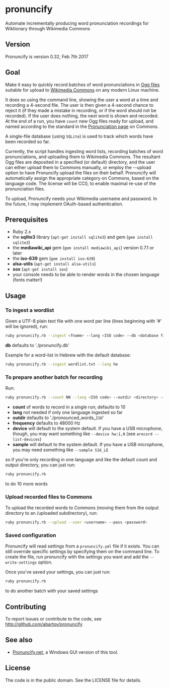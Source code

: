 # pronuncify
Automate incrementally producing word pronunciation recordings for Wiktionary through Wikimedia Commons

## Version
Pronuncify is version 0.32, Feb 7th 2017

## Goal
Make it easy to quickly record batches of word pronunciations in [Ogg files](https://en.wikipedia.org/wiki/Ogg) suitable for upload to [Wikimedia Commons](https://commons.wikimedia.org) on any modern Linux machine.

It does so using the command line, showing the user a word at a time and recording a 4-second file.  The user is then given a 4-second chance to reject it (if they made a mistake in recording, or if the word should not be recorded).  If the user does nothing, the next word is shown and recorded.  At the end of a run, you have `count` new Ogg files ready for upload, and named according to the standard in the [Pronunciation page](https://commons.wikimedia.org/wiki/Category:Pronunciation) on Commons.

A single-file database (using `SQLite`) is used to track which words have been recorded so far.

Currently, the script handles ingesting word lists, recording batches of word pronunciations, and uploading them to Wikimedia Commons.  The resultant Ogg files are deposited in a specified (or default) directory, and the user can either upload them to Commons manually, or employ the --upload option to have Pronuncify upload the files on their behalf.  Pronuncify will automatically assign the appropriate category on Commons, based on the language code.  The license will be CC0, to enable maximal re-use of the pronunciation files.

To upload, Pronuncify needs your Wikimedia username and password.  In the future, I may implement OAuth-based authentication.

## Prerequisites
* Ruby 2.x
* the **sqlite3** library (`apt-get install sqlite3`) and gem (`gem install sqlite3`)
* the **mediawiki_api** gem (`gem install mediawiki_api`) version 0.7.1 or later
* the **iso-639** gem (`gem install iso-639`)
* **alsa-utils** (`apt-get install alsa-utils`)
* **sox** (`apt-get install sox`)
* your console needs to be able to render words in the chosen language (fonts matter!)

## Usage

### To ingest a wordlist
Given a UTF-8 plain text file with one word per line (lines beginning with '#' will be ignored), run:

```bash
ruby pronuncify.rb --ingest <fname> --lang <ISO code> --db <database file>
```

**db** defaults to './pronuncify.db'

Example for a word-list in Hebrew with the default database:
```bash
ruby pronuncify.rb --ingest wordlist.txt --lang he
```

### To prepare another batch for recording
Run:

```bash
ruby pronuncify.rb --count NN --lang <ISO code> --outdir <directory> --frequency <Hz> --device <devicename> --sample <format>
```

* **count** of words to record in a single run; defaults to 10
* **lang** not needed if only one language ingested so far
* **outdir** defaults to './pronounced_words_`ISO`'
* **frequency** defaults to 48000 Hz
* **device** will default to the system default.  If you have a USB microphone, though, you may want something like `--device hw:1,0` (see `arecord --list-devices`)
* **sample** will default to the system default.  If you have a USB microphone, you may need something like `--sample S16_LE`

so if you're only recording in one language and like the default count and output directory, you can just run:
```bash
ruby pronuncify.rb
```
to do 10 more words

### Upload recorded files to Commons
To upload the recorded words to Commons (moving them from the output directory to an /uploaded subdirectory), run:
```bash
ruby pronuncify.rb --upload --user <username> --pass <password>
```

### Saved configuration
Pronuncify will read settings from a `pronuncify.yml` file if it exists.  You can still override specific settings by specifying them on the command line.  To create the file, run pronuncify with the settings you want and add the `--write-settings` option.

Once you've saved your settings, you can just run:
```bash
ruby pronuncify.rb
```
to do another batch with your saved settings

## Contributing
To report issues or contribute to the code, see http://github.com/abartov/pronuncify

## See also
* [Pronuncify.net](https://github.com/abartov/pronuncify.net), a Windows GUI version of this tool.

## License
The code is in the public domain.  See the LICENSE file for details.
